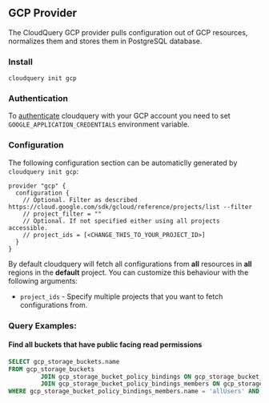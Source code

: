 ## GCP Provider

The CloudQuery GCP provider pulls configuration out of GCP resources, normalizes them and stores them in PostgreSQL database.

### Install

```shell
cloudquery init gcp
```

### Authentication

To [authenticate](https://cloud.google.com/docs/authentication/getting-started) cloudquery with your GCP account you need to set `GOOGLE_APPLICATION_CREDENTIALS` environment variable.

### Configuration

The following configuration section can be automaticlly generated by `cloudquery init gcp`:

```hcl
provider "gcp" {
  configuration {
    // Optional. Filter as described https://cloud.google.com/sdk/gcloud/reference/projects/list --filter
    // project_filter = ""
    // Optional. If not specified either using all projects accessible.
    // project_ids = [<CHANGE_THIS_TO_YOUR_PROJECT_ID>]
  }
}
```

By default cloudquery will fetch all configurations from **all** resources in **all** regions in the **default** project. You can customize this behaviour with the following arguments:

- `project_ids` - Specify multiple projects that you want to fetch configurations from.

### Query Examples:

#### Find all buckets that have public facing read permissions

```sql
SELECT gcp_storage_buckets.name
FROM gcp_storage_buckets
         JOIN gcp_storage_bucket_policy_bindings ON gcp_storage_bucket_policy_bindings.bucket_id = gcp_storage_buckets.id
         JOIN gcp_storage_bucket_policy_bindings_members ON gcp_storage_bucket_policy_bindings_members.bucket_policy_binding_id = gcp_storage_bucket_policy_bindings.id
WHERE gcp_storage_bucket_policy_bindings_members.name = 'allUsers' AND gcp_storage_bucket_policy_bindings.role = 'roles/storage.objectViewer';
```
